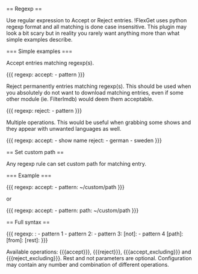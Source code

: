 == Regexp ==

Use regular expression to Accept or Reject entries. !FlexGet uses python regexp format and all matching is done case insensitive. This plugin may look a bit scary but in reality you rarely want anything more than what simple examples describe.

=== Simple examples ===

Accept entries matching regexp(s).

{{{
regexp:
  accept:
    - pattern
}}}

Reject permanently entries matching regexp(s). This should be used when you absolutely do not want to download matching entries, even if some other module (ie. FilterImdb) would deem them acceptable.

{{{
regexp:
  reject:
    - pattern
}}}

Multiple operations. This would be useful when grabbing some shows and they appear with unwanted languages as well.

{{{
regexp:
  accept:
    - show name
  reject:
    - german
    - sweden
}}}

== Set custom path ==

Any regexp rule can set custom path for matching entry.

=== Example ===

{{{
regexp:
  accept: 
    - pattern: ~/custom/path
}}}

or

{{{
regexp:
  accept: 
    - pattern:
        path: ~/custom/path
}}}

== Full syntax ==

{{{
regexp:
  <operation>:
    - pattern 1
    - pattern 2: <custom path>
    - pattern 3:
        [not]:
          - pattern 4
        [path]: <custom path>
        [from]: <entry field>
  [rest]: <operation>
}}}

Available operations: {{{accept}}}, {{{reject}}}, {{{accept_excluding}}} and {{{reject_excluding}}}.
Rest and not parameters are optional. Configuration may contain any number and combination of different operations.